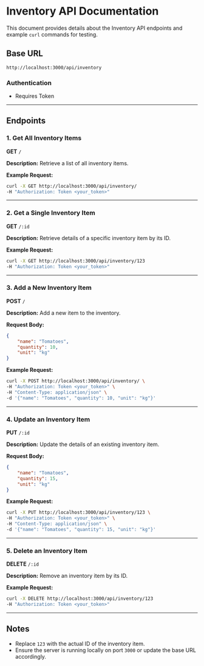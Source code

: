# Inventory API Documentation

This document provides details about the Inventory API endpoints and example `curl` commands for testing.

## Base URL
```
http://localhost:3000/api/inventory

```

### Authentication
- Requires Token

---

## Endpoints

### 1. Get All Inventory Items
**GET** `/`

**Description:** Retrieve a list of all inventory items.

**Example Request:**
```bash
curl -X GET http://localhost:3000/api/inventory/
-H "Authorization: Token <your_token>"
```

---

### 2. Get a Single Inventory Item
**GET** `/:id`

**Description:** Retrieve details of a specific inventory item by its ID.

**Example Request:**
```bash
curl -X GET http://localhost:3000/api/inventory/123
-H "Authorization: Token <your_token>"
```

---

### 3. Add a New Inventory Item
**POST** `/`

**Description:** Add a new item to the inventory.

**Request Body:**
```json
{
    "name": "Tomatoes",
    "quantity": 10,
    "unit": "kg"
}
```

**Example Request:**
```bash
curl -X POST http://localhost:3000/api/inventory/ \
-H "Authorization: Token <your_token>" \
-H "Content-Type: application/json" \
-d '{"name": "Tomatoes", "quantity": 10, "unit": "kg"}'
```

---

### 4. Update an Inventory Item
**PUT** `/:id`

**Description:** Update the details of an existing inventory item.

**Request Body:**
```json
{
    "name": "Tomatoes",
    "quantity": 15,
    "unit": "kg"
}
```

**Example Request:**
```bash
curl -X PUT http://localhost:3000/api/inventory/123 \
-H "Authorization: Token <your_token>" \
-H "Content-Type: application/json" \
-d '{"name": "Tomatoes", "quantity": 15, "unit": "kg"}'
```

---

### 5. Delete an Inventory Item
**DELETE** `/:id`

**Description:** Remove an inventory item by its ID.

**Example Request:**
```bash
curl -X DELETE http://localhost:3000/api/inventory/123
-H "Authorization: Token <your_token>"
```

---

## Notes
- Replace `123` with the actual ID of the inventory item.
- Ensure the server is running locally on port `3000` or update the base URL accordingly.
